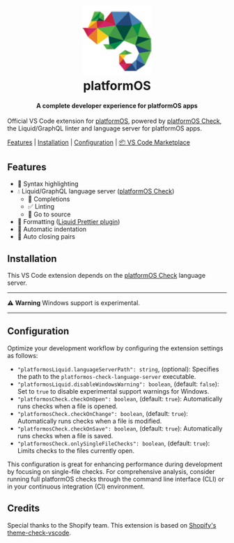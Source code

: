 <h1 align="center" style="position: relative;" >
  <br>
    <img src="https://github.com/Platform-OS/platformos-check-vscode/blob/master/images/pos.jpg?raw=true" alt="logo" width="160" height="160">
  <br>
  platformOS
  <br>
</h1>

<h4 align="center">A complete developer experience for platformOS apps</h4>

Official VS Code extension for [platformOS](https://documentation.platformos.com/), powered by [platformOS Check][tc], the Liquid/GraphQL linter and language server for platformOS apps.

[Features](#features) |  [Installation](#installation) | [Configuration](#configuration) | [📦 VS Code Marketplace](https://marketplace.visualstudio.com/items?itemName=platformOS.platformos-check-vscode)

## Features

- 🎨 Syntax highlighting
- 💧 Liquid/GraphQL language server ([platformOS Check][tc])
  - 📗 Completions
  - ✅ Linting
  - 🔎 Go to source
- 💅 Formatting ([Liquid Prettier plugin](https://github.com/shopify/prettier-plugin-liquid))
- 📐 Automatic indentation
- 🎎 Auto closing pairs

## Installation

This VS Code extension depends on the [platformOS Check][tc] language server.

-----

⚠️ **Warning** Windows support is experimental.

-----

## Configuration

Optimize your development workflow by configuring the extension settings as follows:

- `"platformosLiquid.languageServerPath": string`, (optional): Specifies the path to the `platformos-check-language-server` executable.
- `"platformosLiquid.disableWindowsWarning": boolean`, (default: `false`): Set to `true` to disable experimental support warnings for Windows.
- `"platformosCheck.checkOnOpen": boolean`, (default: `true`): Automatically runs checks when a file is opened.
- `"platformosCheck.checkOnChange": boolean`, (default: `true`): Automatically runs checks when a file is modified.
- `"platformosCheck.checkOnSave": boolean`, (default: `true`): Automatically runs checks when a file is saved.
- `"platformosCheck.onlySingleFileChecks": boolean`, (default: `true`): Limits checks to the files currently open.

This configuration is great for enhancing performance during development by focusing on single-file checks. For comprehensive analysis, consider running full platformOS checks through the command line interface (CLI) or in your continuous integration (CI) environment.

## Credits

Special thanks to the Shopify team. This extension is based on [Shopify's theme-check-vscode](https://github.com/Shopify/theme-check-vscode).

[tc]: https://github.com/Platform-OS/platformos-lsp
